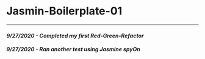 # Jasmin-Boilerplate-01

--------------------------------------

#### *9/27/2020 - Completed my first Red-Green-Refactor*
#### *9/27/2020 - Ran another test using Jasmine spyOn*